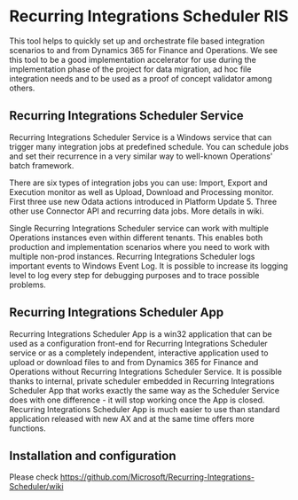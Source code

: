 # Recurring Integrations Scheduler RIS

This tool helps to quickly set up and orchestrate file based integration scenarios to and from Dynamics 365 for Finance and Operations. We see this tool to be a good implementation accelerator for use during the implementation phase of the project for data migration, ad hoc file integration needs and to be used as a proof of concept validator among others. 

## Recurring Integrations Scheduler Service

Recurring Integrations Scheduler Service is a Windows service that can trigger many integration jobs at predefined schedule. You can schedule jobs and set their recurrence in a very similar way to well-known Operations' batch framework.

There are six types of integration jobs you can use: Import, Export and Execution monitor as well as Upload, Download and Processing monitor. First three use new Odata actions introduced in Platform Update 5. Three other use Connector API and recurring data jobs.
More details in wiki.

Single Recurring Integrations Scheduler service can work with multiple Operations instances even within different tenants. This enables both production and implementation scenarios where you need to work with multiple non-prod instances. Recurring Integrations Scheduler logs important events to Windows Event Log. It is possible to increase its logging level to log every step for debugging purposes and to trace possible problems.

## Recurring Integrations Scheduler App

Recurring Integrations Scheduler App is a win32 application that can be used as a configuration front-end for Recurring Integrations Scheduler service or as a completely independent, interactive application used to upload or download files to and from Dynamics 365 for Finance and Operations without Recurring Integrations Scheduler Service.
It is possible thanks to internal, private scheduler embedded in Recurring Integrations Scheduler App that works exactly the same way as the Scheduler Service does with one difference - it will stop working once the App is closed. Recurring Integrations Scheduler App is much easier to use than standard application released with new AX and at the same time offers more functions.

## Installation and configuration

Please check https://github.com/Microsoft/Recurring-Integrations-Scheduler/wiki
